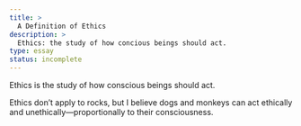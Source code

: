```yaml
---
title: >
  A Definition of Ethics
description: >
  Ethics: the study of how concious beings should act.
type: essay
status: incomplete
---
```


Ethics is the study of how conscious beings should act.

Ethics don’t apply to rocks, but I believe dogs and monkeys can act ethically and unethically—proportionally to their consciousness.
